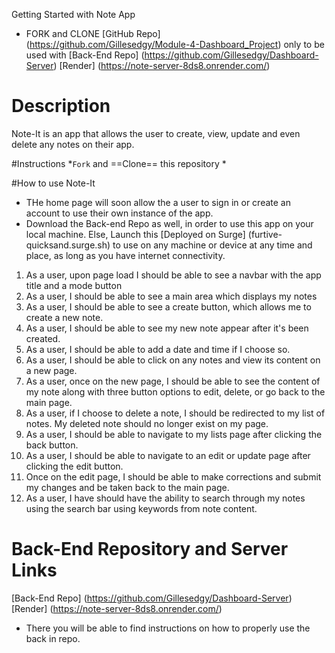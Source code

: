  Getting Started with Note App

* FORK and CLONE [GitHub Repo] (https://github.com/Gillesedgy/Module-4-Dashboard_Project) only to be used with [Back-End Repo] (https://github.com/Gillesedgy/Dashboard-Server)
[Render] (https://note-server-8ds8.onrender.com/)


# Description

Note-It is an app that allows the user to create, view, update and even delete any notes on their app.

#Instructions
*`Fork` and ==Clone== this repository
*

#How to use Note-It
* THe home page will soon allow the a user to sign in or create an account to use their own instance of the app.
* Download the Back-end Repo as well, in order to use this app on your local machine. Else, Launch this [Deployed on Surge] (furtive-quicksand.surge.sh) to use on any machine or device at any time and place, as long as you have internet connectivity.

1. As a user, upon page load I should be able to see a navbar with the app title and a mode button
2. As a user, I should be able to see a main area which displays my notes
3. As a user, I should be able to see a create button, which allows me to create a new note.
4. As a user, I should be able to see my new note appear after it's been created.
5. As a user, I should be able to add a date and time if I choose so.
6. As a user, I should be able to click on any notes and view its content on a new page.
7. As a user, once on the new page, I should be able to see the content of my note along with three button options to edit, delete, or go back to the main page.
8. As a user, if I choose to delete a note, I should be redirected to my list of notes. My deleted note should no longer exist on my page.
9. As a user, I should be able to navigate to my lists page after clicking the back button.
10. As a user, I should be able to navigate to an edit or update page after clicking the edit button.
11. Once on the edit page, I should be able to make corrections and submit my changes and be taken back to the main page.
12. As a user, I have should have the ability to search through my notes using the search bar using keywords from note content.

# Back-End Repository and Server Links
[Back-End Repo] (https://github.com/Gillesedgy/Dashboard-Server)
[Render] (https://note-server-8ds8.onrender.com/)
* There you will be able to find instructions on how to properly use the back in repo.
